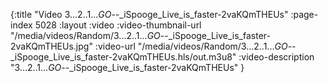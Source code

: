 {:title "Video 3...2..1..._GO_--_iSpooge_Live_is_faster-2vaKQmTHEUs" :page-index 5028 :layout :video :video-thumbnail-url "/media/videos/Random/3...2..1..._GO_--_iSpooge_Live_is_faster-2vaKQmTHEUs.jpg" :video-url "/media/videos/Random/3...2..1..._GO_--_iSpooge_Live_is_faster-2vaKQmTHEUs.hls/out.m3u8" :video-description "3...2..1..._GO_--_iSpooge_Live_is_faster-2vaKQmTHEUs" }
